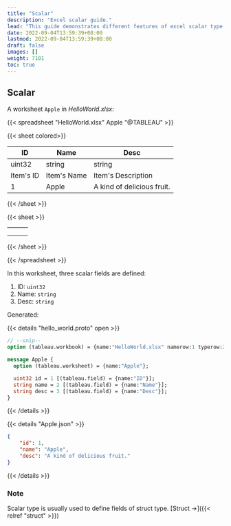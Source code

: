 ```yaml
---
title: "Scalar"
description: "Excel scalar guide."
lead: "This guide demonstrates different features of excel scalar type."
date: 2022-09-04T13:59:39+08:00
lastmod: 2022-09-04T13:59:39+08:00
draft: false
images: []
weight: 7101
toc: true
---
```


## Scalar

A worksheet `Apple` in *HelloWorld.xlsx*:

{{< spreadsheet "HelloWorld.xlsx" Apple "@TABLEAU" >}}

{{< sheet colored>}}

| ID        | Name        | Desc                       |
| --------- | ----------- | -------------------------- |
| uint32    | string      | string                     |
| Item's ID | Item's Name | Item's Description         |
| 1         | Apple       | A kind of delicious fruit. |

{{< /sheet >}}

{{< sheet >}}

|     |     |     |
| --- | --- | --- |
|     |     |     |
|     |     |     |
|     |     |     |

{{< /sheet >}}

{{< /spreadsheet >}}

In this worksheet, three scalar fields are defined:

1. ID: `uint32`
2. Name: `string`
3. Desc: `string`

Generated:

{{< details "hello_world.proto" open >}}

```protobuf
// --snip--
option (tableau.workbook) = {name:"HelloWorld.xlsx" namerow:1 typerow:2 noterow:3 datarow:4};

message Apple {
  option (tableau.worksheet) = {name:"Apple"};

  uint32 id = 1 [(tableau.field) = {name:"ID"}];
  string name = 2 [(tableau.field) = {name:"Name"}];
  string desc = 3 [(tableau.field) = {name:"Desc"}];
}
```

{{< /details >}}

{{< details "Apple.json" >}}

```json
{
    "id": 1,
    "name": "Apple",
    "desc": "A kind of delicious fruit."
}
```

{{< /details >}}

### Note

Scalar type is usually used to define fields of struct type. [Struct →]({{< relref "struct" >}})
